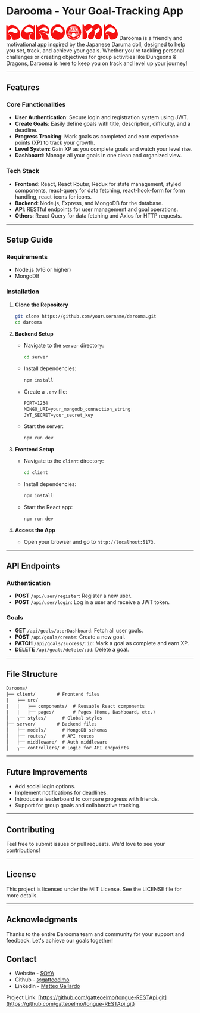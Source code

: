 # Darooma - Your Goal-Tracking App


<img src="./darooma-frontend/src/assets/img/logo font.svg" alt="Descrizione dell'immagine" width="300"/>
Darooma is a friendly and motivational app inspired by the Japanese Daruma doll, designed to help you set, track, and achieve your goals. Whether you're tackling personal challenges or creating objectives for group activities like Dungeons & Dragons, Darooma is here to keep you on track and level up your journey!

---

## Features

### **Core Functionalities**

- **User Authentication**: Secure login and registration system using JWT.
- **Create Goals**: Easily define goals with title, description, difficulty, and a deadline.
- **Progress Tracking**: Mark goals as completed and earn experience points (XP) to track your growth.
- **Level System**: Gain XP as you complete goals and watch your level rise.
- **Dashboard**: Manage all your goals in one clean and organized view.

### **Tech Stack**

- **Frontend**: React, React Router, Redux for state management, styled components, react-query for data fetching, react-hook-form for form handling, react-icons for icons.
- **Backend**: Node.js, Express, and MongoDB for the database.
- **API**: RESTful endpoints for user management and goal operations.
- **Others**: React Query for data fetching and Axios for HTTP requests.

---

## Setup Guide

### **Requirements**

- Node.js (v16 or higher)
- MongoDB

### **Installation**

1. **Clone the Repository**

   ```bash
   git clone https://github.com/yourusername/darooma.git
   cd darooma
   ```

2. **Backend Setup**

   - Navigate to the `server` directory:
     ```bash
     cd server
     ```
   - Install dependencies:
     ```bash
     npm install
     ```
   - Create a `.env` file:
     ```
     PORT=1234
     MONGO_URI=your_mongodb_connection_string
     JWT_SECRET=your_secret_key
     ```
   - Start the server:
     ```bash
     npm run dev
     ```

3. **Frontend Setup**

   - Navigate to the `client` directory:
     ```bash
     cd client
     ```
   - Install dependencies:
     ```bash
     npm install
     ```
   - Start the React app:
     ```bash
     npm run dev
     ```

4. **Access the App**
   - Open your browser and go to `http://localhost:5173`.

---

## API Endpoints

### **Authentication**

- **POST** `/api/user/register`: Register a new user.
- **POST** `/api/user/login`: Log in a user and receive a JWT token.

### **Goals**

- **GET** `/api/goals/userDashboard`: Fetch all user goals.
- **POST** `/api/goals/create`: Create a new goal.
- **PATCH** `/api/goals/success/:id`: Mark a goal as complete and earn XP.
- **DELETE** `/api/goals/delete/:id`: Delete a goal.

---

## File Structure

```
Darooma/
├── client/        # Frontend files
│   ├── src/
│   │   ├── components/  # Reusable React components
│   │   ├── pages/       # Pages (Home, Dashboard, etc.)
│   ┒── styles/      # Global styles
├── server/        # Backend files
│   ├── models/      # MongoDB schemas
│   ├── routes/      # API routes
│   ├── middleware/  # Auth middleware
│   ┒── controllers/ # Logic for API endpoints
```

---

## Future Improvements

- Add social login options.
- Implement notifications for deadlines.
- Introduce a leaderboard to compare progress with friends.
- Support for group goals and collaborative tracking.

---

## Contributing

Feel free to submit issues or pull requests. We'd love to see your contributions!

---

## License

This project is licensed under the MIT License. See the LICENSE file for more details.

---

## Acknowledgments

Thanks to the entire Darooma team and community for your support and feedback. Let's achieve our goals together!

<!-- CONTACT -->

## Contact

- Website - [SOYA](https://gatteoelmo.github.io/soya/)
- Github - [@gatteoelmo](https://github.com/gatteoelmo)
- Linkedin - [Matteo Gallardo](www.linkedin.com/in/matteo-gallardo-091562285)

Project Link: [https://github.com/gatteoelmo/tongue-RESTApi.git](https://github.com/gatteoelmo/tongue-RESTApi.git)

